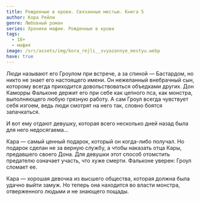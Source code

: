 ```yaml
---
title: Рожденные в крови. Связанные местью. Книга 5
author: Кора Рейли
genre: Любовный роман
series: Хроники мафии. Рожденные в крови
tags:
  - 18+
  - мафия
image: /src/assets/img/kora_rejli__svyazannye_mestyu.webp
have: true
---
```

Люди называют его Гроулом при встрече, а за спиной — Бастардом, но никто не знает его настоящего имени. Он нежеланный внебрачный сын, которому всегда приходится довольствоваться объедками других. Дон Каморры Фальконе держит его при себе как цепного пса, как монстра, выполняющего любую грязную работу. А сам Гроул всегда чувствует себя изгоем, ведь люди смотрят на него так, словно боятся запачкаться.

И вот ему отдают девушку, которая всего несколько дней назад была для него недосягаема…

Кара — самый ценный подарок, который он когда-либо получал. Но подарок сделан не за верную службу, а чтобы наказать отца Кары, предавшего своего Дона. Для девушки этот способ отомстить предателю означает участь, что хуже смерти. Фальконе уверен: Гроул сломает ее.

Кара — хорошая девочка из высшего общества, которая должна была удачно выйти замуж. Но теперь она находится во власти монстра, отверженного людьми и не знающего пощады.
